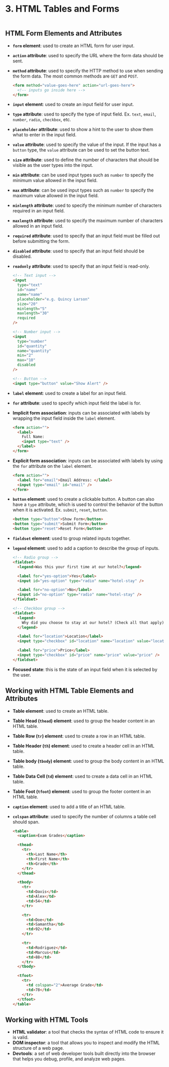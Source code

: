 # 3. HTML Tables and Forms

```{contents}
```


HTML Form Elements and Attributes
---------------------------------

*   **`form` element**: used to create an HTML form for user input.
*   **`action` attribute**: used to specify the URL where the form data should be sent.
*   **`method` attribute**: used to specify the HTTP method to use when sending the form data. The most common methods are `GET` and `POST`.

    ```html
    <form method="value-goes-here" action="url-goes-here">
      <!-- inputs go inside here -->
    </form>
    ```
    

*   **`input` element**: used to create an input field for user input.
*   **`type` attribute**: used to specify the type of input field. Ex. `text`, `email`, `number`, `radio`, `checkbox`, etc.
*   **`placeholder` attribute**: used to show a hint to the user to show them what to enter in the input field.
*   **`value` attribute**: used to specify the value of the input. If the input has a `button` type, the `value` attribute can be used to set the button text.
*   **`size` attribute**: used to define the number of characters that should be visible as the user types into the input.
*   **`min` attribute**: can be used input types such as `number` to specify the minimum value allowed in the input field.
*   **`max` attribute**: can be used input types such as `number` to specify the maximum value allowed in the input field.
*   **`minlength` attribute**: used to specify the minimum number of characters required in an input field.
*   **`maxlength` attribute**: used to specify the maximum number of characters allowed in an input field.
*   **`required` attribute**: used to specify that an input field must be filled out before submitting the form.
*   **`disabled` attribute**: used to specify that an input field should be disabled.
*   **`readonly` attribute**: used to specify that an input field is read-only.

    ```html
    <!-- Text input -->
    <input 
      type="text"
      id="name"
      name="name"
      placeholder="e.g. Quincy Larson" 
      size="20"
      minlength="5"
      maxlength="30"
      required
    />
    
    <!-- Number input -->
    <input 
      type="number"
      id="quantity"
      name="quantity"
      min="2"
      max="10"
      disabled
    />
    
    <!-- Button -->
    <input type="button" value="Show Alert" />
    ```
    

*   **`label` element**: used to create a label for an input field.
*   **`for` attribute**: used to specify which input field the label is for.
*   **Implicit form association**: inputs can be associated with labels by wrapping the input field inside the `label` element.

    ```html
    <form action="">
      <label>
        Full Name:
        <input type="text" />
      </label>
    </form>
    ```
    

*   **Explicit form association**: inputs can be associated with labels by using the `for` attribute on the `label` element.

    ```html
    <form action="">
      <label for="email">Email Address: </label>
      <input type="email" id="email" />
    </form>
    ```
    

*   **`button` element**: used to create a clickable button. A button can also have a `type` attribute, which is used to control the behavior of the button when it is activated. Ex. `submit`, `reset`, `button`.

    ```html
    <button type="button">Show Form</button>
    <button type="submit">Submit Form</button>
    <button type="reset">Reset Form</button>
    ```
    

*   **`fieldset` element**: used to group related inputs together.
*   **`legend` element**: used to add a caption to describe the group of inputs.

    ```html
    <!-- Radio group -->
    <fieldset>
      <legend>Was this your first time at our hotel?</legend>
    
      <label for="yes-option">Yes</label>
      <input id="yes-option" type="radio" name="hotel-stay" />
    
      <label for="no-option">No</label>
      <input id="no-option" type="radio" name="hotel-stay" />
    </fieldset>
    
    <!-- Checkbox group -->
    <fieldset>
      <legend>
        Why did you choose to stay at our hotel? (Check all that apply)
      </legend>
    
      <label for="location">Location</label>
      <input type="checkbox" id="location" name="location" value="location" />
    
      <label for="price">Price</label>
      <input type="checkbox" id="price" name="price" value="price" />
    </fieldset>
    ```

*   **Focused state**: this is the state of an input field when it is selected by the user.

Working with HTML Table Elements and Attributes
-----------------------------------------------

*   **Table element**: used to create an HTML table.
*   **Table Head (`thead`) element**: used to group the header content in an HTML table.
*   **Table Row (`tr`) element**: used to create a row in an HTML table.
*   **Table Header (`th`) element**: used to create a header cell in an HTML table.
*   **Table body (`tbody`) element**: used to group the body content in an HTML table.
*   **Table Data Cell (`td`) element**: used to create a data cell in an HTML table.
*   **Table Foot (`tfoot`) element**: used to group the footer content in an HTML table.
*   **`caption` element**: used to add a title of an HTML table.
*   **`colspan` attribute**: used to specify the number of columns a table cell should span.

    ```html
    <table>
      <caption>Exam Grades</caption>
    
      <thead>
        <tr>
          <th>Last Name</th>
          <th>First Name</th>
          <th>Grade</th>
        </tr>
      </thead>
    
      <tbody>
        <tr>
          <td>Davis</td>
          <td>Alex</td>
          <td>54</td>
        </tr>
    
        <tr>
          <td>Doe</td>
          <td>Samantha</td>
          <td>92</td>
        </tr>
    
        <tr>
          <td>Rodriguez</td>
          <td>Marcus</td>
          <td>88</td>
        </tr>
      </tbody>
    
      <tfoot>
        <tr>
          <td colspan="2">Average Grade</td>
          <td>78</td>
        </tr>
      </tfoot>
    </table>
    ```
    

Working with HTML Tools
-----------------------

*   **HTML validator**: a tool that checks the syntax of HTML code to ensure it is valid.
*   **DOM inspector**: a tool that allows you to inspect and modify the HTML structure of a web page.
*   **Devtools**: a set of web developer tools built directly into the browser that helps you debug, profile, and analyze web pages.